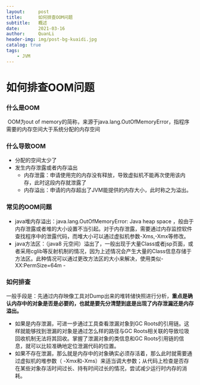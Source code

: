 ```yaml
---
layout:     post
title:      如何排查OOM问题
subtitle:   概述
date:       2021-03-16
author:     QuanLi
header-img: img/post-bg-kuaidi.jpg
catalog: true
tags:
    - JVM
---
```


# 如何排查OOM问题

### 什么是OOM

​	OOM为out of memory的简称，来源于java.lang.OutOfMemoryError，指程序需要的内存空间大于系统分配的内存空间

### 什么导致OOM

- 分配的空间太少了
- 发生内存泄露或者内存溢出
  - 内存泄露：申请使用完的内存没有释放，导致虚拟机不能再次使用该内存，此时这段内存就泄露了
  - 内存溢出：申请的内存超出了JVM能提供的内存大小，此时称之为溢出。

### 常见的OOM问题

- java堆内存溢出：java.lang.OutOfMemoryError: Java heap space ，般由于内存泄露或者堆的大小设置不当引起。对于内存泄露，需要通过内存监控软件查找程序中的泄露代码，而堆大小可以通过虚拟机参数-Xms,-Xmx等修改。
- java方法区：（java8 元空间）溢出了，一般出现于大量Class或者jsp页面，或者采用cglib等反射机制的情况，因为上述情况会产生大量的Class信息存储于方法区。此种情况可以通过更改方法区的大小来解决，使用类似-XX:PermSize=64m -

### 如何排查

一般手段是：先通过内存映像工具对Dump出来的堆转储快照进行分析，**重点是确认内存中的对象是否是必要的，也就是要先分清楚到底是出现了内存泄漏还是内存溢出。**

- 如果是内存泄漏，可进一步通过工具查看泄漏对象到GC Roots的引用链。这样就能够找到泄漏的对象是通过怎么样的路径与GC Roots相关联的导致垃圾回收机制无法将其回收。掌握了泄漏对象的类信息和GC Roots引用链的信息，就可以比较准确地定位泄漏代码的位置。
- 如果不存在泄漏，那么就是内存中的对象确实必须存活着，那么此时就需要通过虚拟机的堆参数（ -Xmx和-Xms）来适当调大参数；从代码上检查是否存在某些对象存活时间过长、持有时间过长的情况，尝试减少运行时内存的消耗。